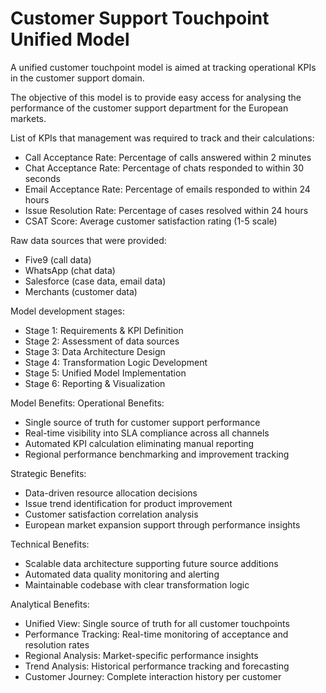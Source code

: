 # Customer Support Touchpoint Unified Model
A unified customer touchpoint model is aimed at tracking operational KPIs in the customer support domain.

The objective of this model is to provide easy access for analysing the performance of the customer support department for the European markets.

List of KPIs that management was required to track and their calculations:
- Call Acceptance Rate: Percentage of calls answered within 2 minutes
- Chat Acceptance Rate: Percentage of chats responded to within 30 seconds
- Email Acceptance Rate: Percentage of emails responded to within 24 hours
- Issue Resolution Rate: Percentage of cases resolved within 24 hours
- CSAT Score: Average customer satisfaction rating (1-5 scale)

Raw data sources that were provided:
- Five9 (call data)
- WhatsApp (chat data)
- Salesforce (case data, email data)
- Merchants (customer data)

Model development stages:
- Stage 1: Requirements & KPI Definition
- Stage 2: Assessment of data sources
- Stage 3: Data Architecture Design
- Stage 4: Transformation Logic Development
- Stage 5: Unified Model Implementation
- Stage 6: Reporting & Visualization

Model Benefits:
Operational Benefits:

- Single source of truth for customer support performance
- Real-time visibility into SLA compliance across all channels
- Automated KPI calculation eliminating manual reporting
- Regional performance benchmarking and improvement tracking

Strategic Benefits:

- Data-driven resource allocation decisions
- Issue trend identification for product improvement
- Customer satisfaction correlation analysis
- European market expansion support through performance insights

Technical Benefits:

- Scalable data architecture supporting future source additions
- Automated data quality monitoring and alerting
- Maintainable codebase with clear transformation logic

Analytical Benefits:
- Unified View: Single source of truth for all customer touchpoints
- Performance Tracking: Real-time monitoring of acceptance and resolution rates
- Regional Analysis: Market-specific performance insights
- Trend Analysis: Historical performance tracking and forecasting
- Customer Journey: Complete interaction history per customer
